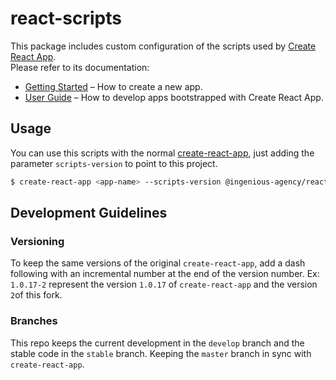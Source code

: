 # react-scripts

This package includes custom configuration of the scripts used by [Create React App](https://github.com/facebookincubator/create-react-app).<br>
Please refer to its documentation:

* [Getting Started](https://github.com/facebookincubator/create-react-app/blob/master/README.md#getting-started) – How to create a new app.
* [User Guide](https://github.com/facebookincubator/create-react-app/blob/master/packages/react-scripts/template/README.md) – How to develop apps bootstrapped with Create React App.

## Usage

You can use this scripts with the normal [create-react-app](https://www.npmjs.com/package/create-react-app), just adding the parameter `scripts-version` to point to this project.

```bash
$ create-react-app <app-name> --scripts-version @ingenious-agency/react-scripts
```

## Development Guidelines

### Versioning

To keep the same versions of the original `create-react-app`, add a dash following with an incremental number at the end of the version number. Ex: `1.0.17-2` represent the version `1.0.17` of `create-react-app` and the version `2`of this fork.

### Branches

This repo keeps the current development in the `develop` branch and the stable code in the `stable` branch. Keeping the `master` branch in sync with `create-react-app`.
